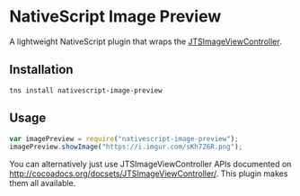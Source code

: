 # NativeScript Image Preview

A lightweight NativeScript plugin that wraps the [JTSImageViewController](https://cocoapods.org/pods/JTSImageViewController).

## Installation

```
tns install nativescript-image-preview
```

## Usage

```js
var imagePreview = require("nativescript-image-preview");
imagePreview.showImage("https://i.imgur.com/sKh7Z6R.png");
```

You can alternatively just use JTSImageViewController APIs documented on <http://cocoadocs.org/docsets/JTSImageViewController/>. This plugin makes them all available.
